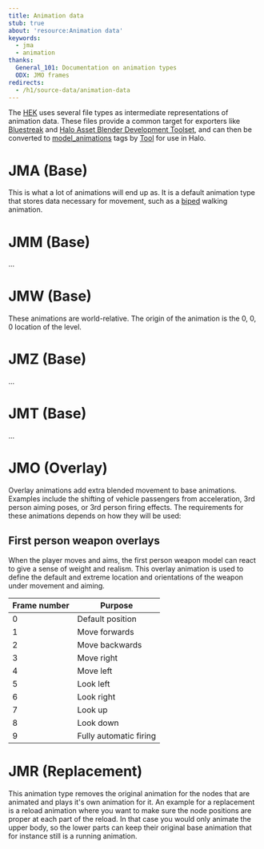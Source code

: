 ```yaml
---
title: Animation data
stub: true
about: 'resource:Animation data'
keywords:
  - jma
  - animation
thanks:
  General_101: Documentation on animation types
  ODX: JMO frames
redirects:
  - /h1/source-data/animation-data
---
```

The [HEK](~custom-edition#halo-editing-kit) uses several file types as intermediate representations of animation data. These files provide a common target for exporters like [Bluestreak](~) and [Halo Asset Blender Development Toolset](~halo-asset-blender-development-toolset), and can then be converted to [model_animations](~) tags by [Tool](~h1a-tool) for use in Halo.

# JMA (Base)
This is what a lot of animations will end up as. It is a default animation type that stores data necessary for movement, such as a [biped](~h1/tags/object/unit/biped) walking animation.

# JMM (Base)
...

# JMW (Base)
These animations are world-relative. The origin of the animation is the 0, 0, 0 location of the level.

# JMZ (Base)
...

# JMT (Base)
...

# JMO (Overlay)
Overlay animations add extra blended movement to base animations. Examples include the shifting of vehicle passengers from acceleration, 3rd person aiming poses, or 3rd person firing effects. The requirements for these animations depends on how they will be used:

## First person weapon overlays
When the player moves and aims, the first person weapon model can react to give a sense of weight and realism. This overlay animation is used to define the default and extreme location and orientations of the weapon under movement and aiming.

| Frame number | Purpose  |
|--------------|----------|
| 0 | Default position
| 1 | Move forwards
| 2 | Move backwards
| 3 | Move right
| 4 | Move left
| 5 | Look left
| 6 | Look right
| 7 | Look up
| 8 | Look down
| 9 | Fully automatic firing

# JMR (Replacement)
This animation type removes the original animation for the nodes that are animated and plays it's own animation for it. An example for a replacement is a reload animation where you want to make sure the node positions are proper at each part of the reload. In that case you would only animate the upper body, so the lower parts can keep their original base animation that for instance still is a running animation.
